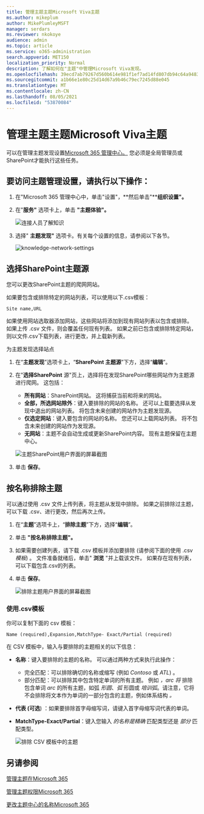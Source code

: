 ```yaml
---
title: 管理主题主题Microsoft Viva主题
ms.author: mikeplum
author: MikePlumleyMSFT
manager: serdars
ms.reviewer: nkokoye
audience: admin
ms.topic: article
ms.service: o365-administration
search.appverid: MET150
localization_priority: Normal
description: 了解如何在"主题"中管理Microsoft Viva发现。
ms.openlocfilehash: 39ecd7ab79267d560b614e981f1ef7ad14fd807db94c64a9483b1603d0e2733a
ms.sourcegitcommit: a1b66e1e80c25d14d67a9b46c79ec7245d88e045
ms.translationtype: MT
ms.contentlocale: zh-CN
ms.lasthandoff: 08/05/2021
ms.locfileid: "53870084"
---
```

# <a name="manage-topic-discovery-in-microsoft-viva-topics"></a>管理主题主题Microsoft Viva主题

可以在管理主题发现设置[Microsoft 365 管理中心。](https://admin.microsoft.com) 您必须是全局管理员或SharePoint才能执行这些任务。

## <a name="to-access-topics-management-settings"></a>要访问主题管理设置，请执行以下操作：

1. 在"Microsoft 365 管理中心中，单击"设置"，**然后单击"****组织设置"。**
2. 在"**服务"** 选项卡上，单击 **"主题体验"。**

    ![连接人员了解知识](../media/admin-org-knowledge-options-completed.png) 

3. 选择" **主题发现"** 选项卡。有关每个设置的信息，请参阅以下各节。

    ![knowledge-network-settings](../media/knowledge-network-settings-topic-discovery.png) 

## <a name="select-sharepoint-topic-sources"></a>选择SharePoint主题源

您可以更改SharePoint主题的爬网网站。

如果要包含或排除特定的网站列表，可以使用以下.csv模板：

``` csv
Site name,URL
```

如果使用网站选取器添加网站，这些网站将添加到现有网站列表以包含或排除。 如果上传 .csv 文件，则会覆盖任何现有列表。 如果之前已包含或排除特定网站，则以文件.csv下载列表，进行更改，并上载新列表。

为主题发现选择站点

1. 在“**主题发现**”选项卡上，“**SharePoint 主题源**”下方，选择“**编辑**”。
2. 在"**选择SharePoint** 源"页上，选择将在发现SharePoint哪些网站作为主题源进行爬网。 这包括：
    - **所有网站**：SharePoint网站。 这将捕获当前和将来的网站。
    - **全部，所选网站除外**：键入要排除的网站的名称。  还可以上载要选择从发现中退出的网站列表。 将包含未来创建的网站作为主题发现源。 
    - **仅选定网站**：键入要包含的网站的名称。 您还可以上载网站列表。 将不包含未来创建的网站作为发现源。
    - **无网站**：主题不会自动生成或更新SharePoint内容。 现有主题保留在主题中心。

    ![主题SharePoint用户界面的屏幕截图](../media/k-manage-select-topic-source.png)
   
3. 单击 **保存**。

## <a name="exclude-topics-by-name"></a>按名称排除主题

可以通过使用 .csv 文件上传列表，将主题从发现中排除。 如果之前排除过主题，可以下载 .csv、进行更改，然后再次上传。

1. 在“**主题**”选项卡上，“**排除主题**”下方，选择“**编辑**”。
2. 单击 **"按名称排除主题"。**
3. 如果需要创建列表，请下载 .csv 模板并添加要排除 (请参阅下面的使用 .csv *模板*) 。 文件准备就绪后，单击" **浏览** "并上载该文件。 如果存在现有列表，可以下载包含.csv的列表。
4. 单击 **保存**。

    ![排除主题用户界面的屏幕截图](../media/km-manage-exclude-topics.png)

### <a name="working-with-the-csv-template"></a>使用.csv模板

你可以复制下面的 csv 模板：

``` csv
Name (required),Expansion,MatchType- Exact/Partial (required)
```

在 CSV 模板中，输入与要排除的主题相关的以下信息：

- **名称**：键入要排除的主题的名称。 可以通过两种方式来执行此操作：
    - 完全匹配：可以排除确切的名称或缩写 (例如 *Contoso* 或 *ATL*) 。
    - 部分匹配：可以排除其中包含特定单词的所有主题。  例如 *，arc 将* 排除包含单词 *arc* 的所有主题，如弧 *形圆*、*弧* 形圆或 *培训弧*。请注意，它将不会排除将文本作为单词的一部分包含的主题，例如体系结构 *。*
- **代表 (可选**) ：如果要排除首字母缩写词，请键入首字母缩写词代表的单词。
- **MatchType-Exact/Partial**：键入您输入 *的名称是精确* 匹配类型还是 *部分* 匹配类型。

    ![排除 CSV 模板中的主题](../media/exclude-topics-csv.png) 

## <a name="see-also"></a>另请参阅

[管理主题在Microsoft 365](topic-experiences-knowledge-rules.md)

[管理主题权限Microsoft 365](topic-experiences-user-permissions.md)

[更改主题中心的名称Microsoft 365](topic-experiences-administration.md)
